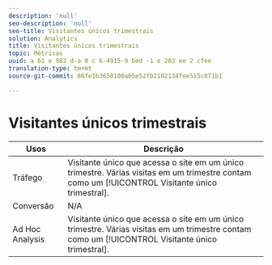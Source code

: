 ```yaml
---
description: 'null'
seo-description: 'null'
seo-title: Visitantes únicos trimestrais
solution: Analytics
title: Visitantes únicos trimestrais
topic: Métricas
uuid: a 61 e 982 d-a 0 c 6-4915-9 bed -1 e 203 ee 2 cfee
translation-type: tm+mt
source-git-commit: 86fe1b3650100a05e52fb2102134fee515c871b1

---
```



# Visitantes únicos trimestrais

| Usos | Descrição |
|---|---|
| Tráfego | Visitante único que acessa o site em um único trimestre. Várias visitas em um trimestre contam como um [!UICONTROL Visitante único trimestral]. |
| Conversão | N/A |
| Ad Hoc Analysis | Visitante único que acessa o site em um único trimestre. Várias visitas em um trimestre contam como um [!UICONTROL Visitante único trimestral]. |

